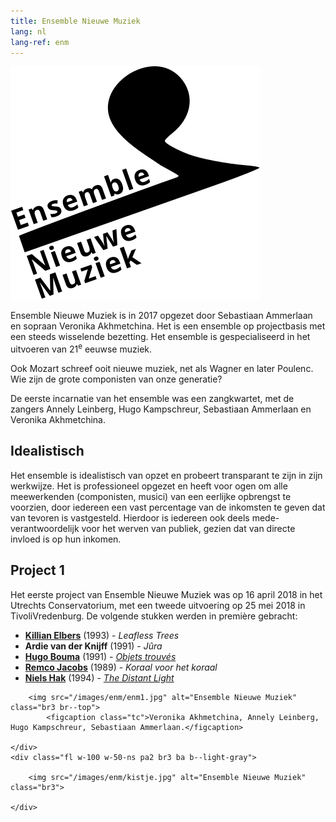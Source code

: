 ```yaml
---
title: Ensemble Nieuwe Muziek
lang: nl
lang-ref: enm
---
```



<img src="/images/enm/Logo_ENM_final_no_margin.svg" alt="Ensemble Nieuwe Muziek" class="fr w-third w-50-ns mv2 mh2-ns ml-auto">

Ensemble Nieuwe Muziek is in 2017 opgezet door Sebastiaan Ammerlaan en sopraan Veronika Akhmetchina. Het is een ensemble op projectbasis met een steeds wisselende bezetting. Het ensemble is gespecialiseerd in het uitvoeren van 21<sup>e</sup> eeuwse muziek.

Ook Mozart schreef ooit nieuwe muziek, net als Wagner en later Poulenc. Wie zijn de grote componisten van onze generatie?

De eerste incarnatie van het ensemble was een zangkwartet, met de zangers Annely Leinberg, Hugo Kampschreur, Sebastiaan Ammerlaan en Veronika Akhmetchina. 

## Idealistisch

Het ensemble is idealistisch van opzet en probeert transparant te zijn in zijn werkwijze. Het is professioneel opgezet en heeft voor ogen om alle meewerkenden (componisten, musici) van een eerlijke opbrengst te voorzien, door iedereen een vast percentage van de inkomsten te geven dat van tevoren is vastgesteld. Hierdoor is iedereen ook deels mede-verantwoordelijk voor het werven van publiek, gezien dat van directe invloed is op hun inkomen.

## Project 1

Het eerste project van Ensemble Nieuwe Muziek was op 16 april 2018 in het Utrechts Conservatorium, met een tweede uitvoering op 25 mei 2018 in TivoliVredenburg. De volgende stukken werden in première gebracht:

* **[Killian Elbers](http://www.killianelbers.com/)** (1993) - *Leafless Trees*
* **Ardie van der Knijff** (1991) - *Jûra*
* **[Hugo Bouma](http://hugobouma.nl/)** (1991) - *[Objets trouvés](http://hugobouma.nl/composities/objets-trouves/)*
* **[Remco Jacobs](http://remco-jacobs.com/)** (1989) - *Koraal voor het koraal*
* **[Niels Hak](https://nielshak.com/)** (1994)  - *[The Distant Light](https://nielshak.com/portfolio/the-distant-light/)*

<div class="mw9 center ph3-ns">
  <div class="cf ph2-ns">
    <div class="fl w-100 w-50-ns pa2 br3 ba b--light-gray">
      
		<img src="/images/enm/enm1.jpg" alt="Ensemble Nieuwe Muziek" class="br3 br--top">
			<figcaption class="tc">Veronika Akhmetchina, Annely Leinberg, Hugo Kampschreur, Sebastiaan Ammerlaan.</figcaption>
      
    </div>
    <div class="fl w-100 w-50-ns pa2 br3 ba b--light-gray">
      
		<img src="/images/enm/kistje.jpg" alt="Ensemble Nieuwe Muziek" class="br3">

    </div>
  </div>
</div>
